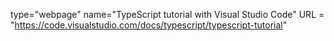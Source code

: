 type="webpage"
name="TypeScript tutorial with Visual Studio Code"
URL = "https://code.visualstudio.com/docs/typescript/typescript-tutorial"